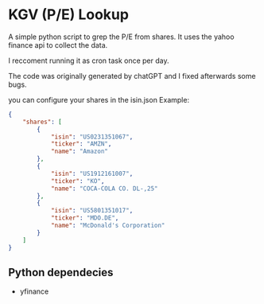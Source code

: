 # KGV (P/E) Lookup
A simple python script to grep the P/E from shares. It uses the yahoo finance api to collect the data.

I reccoment running it as cron task once per day.

The code was originally generated by chatGPT and I fixed afterwards some bugs.

you can configure your shares in the isin.json
Example:
```json
{
    "shares": [
        {
            "isin": "US0231351067",
            "ticker": "AMZN",
            "name": "Amazon"
        },
        {
            "isin": "US1912161007",
            "ticker": "KO",
            "name": "COCA-COLA CO. DL-,25"
        },
        {
            "isin": "US5801351017",
            "ticker": "MDO.DE",
            "name": "McDonald's Corporation"
        }
    ]
}
```

## Python dependecies
- yfinance
